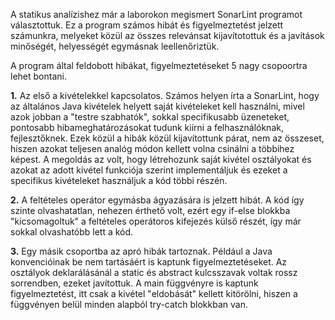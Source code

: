 A statikus analízishez már a laborokon megismert SonarLint programot választottuk. Ez a program számos hibát és figyelmeztetést jelzett számunkra, melyeket közül az összes relevánsat kijavítotottuk és a javítások minőségét, helyességét egymásnak leellenőriztük.

A program által feldobott hibákat, figyelmeztetéseket 5 nagy csopoortra lehet bontani.

**1.**
Az első a kivételekkel kapcsolatos. Számos helyen írta a SonarLint, hogy az általános Java kivételek helyett saját kivételeket kell használni, mivel azok jobban a "testre szabhatók", sokkal specifikusabb üzeneteket, pontosabb hibameghatározásokat tudunk kiírni a felhasználóknak, fejlesztőknek. Ezek közül a hibák közül kijavítottunk párat, nem az összeset, hiszen azokat teljesen analóg módon kellett volna csinálni a többihez képest. A megoldás az volt, hogy létrehozunk saját kivétel osztályokat és azokat az adott kivétel funkciója szerint implementáljuk és ezeket a specifikus kivételeket használjuk a kód többi részén.

**2.**
A feltételes operátor egymásba ágyazására is jelzett hibát. A kód így szinte olvashatatlan, nehezen érthető volt, ezért egy if-else blokkba "kicsomagoltuk" a feltételes operátoros kifejezés külső részét, így már sokkal olvashatóbb lett a kód.

**3.**
Egy másik csoportba az apró hibák tartoznak. Például a Java konvencióinak be nem tartásáért is kaptunk figyelmeztetéseket. Az osztályok deklarálásánál a static és abstract kulcsszavak voltak rossz sorrendben, ezeket javítottuk. A main függvényre is kaptunk figyelmeztetést, itt csak a kivétel "eldobását" kellett kitörölni, hiszen a függvényen belül minden alapból try-catch blokkban van.

